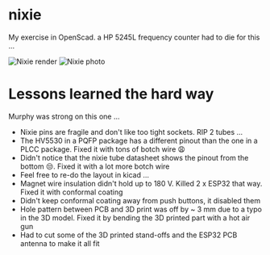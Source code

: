 # nixie
My exercise in OpenScad.
a HP 5245L frequency counter had to die for this ...

![Nixie render](https://github.com/yetifrisstlama/nixie/raw/master/cad/3Dpic.png)
![Nixie photo](https://github.com/yetifrisstlama/nixie/raw/master/cad/pic.jpg)

# Lessons learned the hard way
Murphy was strong on this one ...

  * Nixie pins are fragile and don't like too tight sockets. RIP 2 tubes ...
  * The HV5530 in a PQFP package has a different pinout than the one in a PLCC package. Fixed it with tons of botch wire :weary:
  * Didn't notice that the nixie tube datasheet shows the pinout from the bottom :unamused:. Fixed it with a lot more botch wire
  * Feel free to re-do the layout in kicad ...
  * Magnet wire insulation didn't hold up to 180 V. Killed 2 x ESP32 that way. Fixed it with conformal coating
  * Didn't keep conformal coating away from push buttons, it disabled them
  * Hole pattern between PCB and 3D print was off by ~ 3 mm due to a typo in the 3D model. Fixed it by bending the 3D printed part with a hot air gun
  * Had to cut some of the 3D printed stand-offs and the ESP32 PCB antenna to make it all fit
  
  

